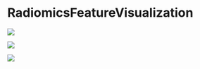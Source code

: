 # RadiomicsFeatureVisualization
![](https://github.com/zhangjingcode/RadiomicsFeatureVisualization/blob/master/Example/original_glcm_DifferenceEntropy.png)

![](https://github.com/zhangjingcode/RadiomicsFeatureVisualization/blob/master/Example/original_glrlm_RunVariance.png)

![](BreastRADERData/FeatureMap/original_glcm_DifferenceEntropy.png)
